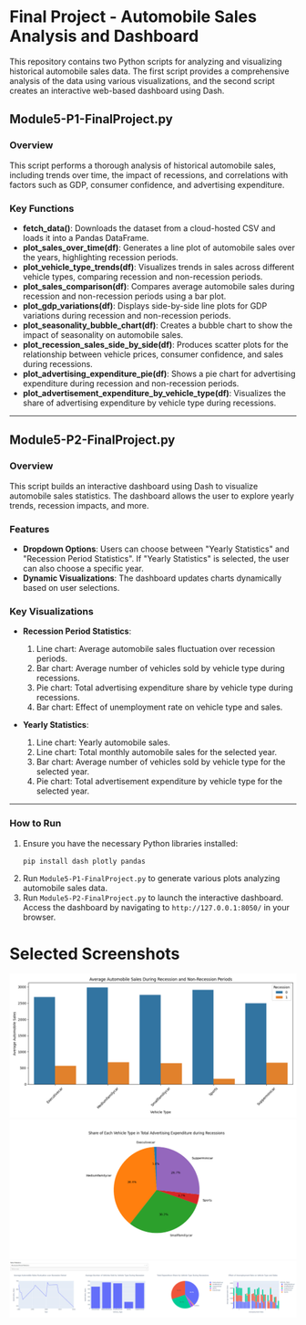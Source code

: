 
# Final Project - Automobile Sales Analysis and Dashboard

This repository contains two Python scripts for analyzing and visualizing historical automobile sales data. The first script provides a comprehensive analysis of the data using various visualizations, and the second script creates an interactive web-based dashboard using Dash.

## Module5-P1-FinalProject.py

### Overview
This script performs a thorough analysis of historical automobile sales, including trends over time, the impact of recessions, and correlations with factors such as GDP, consumer confidence, and advertising expenditure.

### Key Functions
- **fetch_data()**: Downloads the dataset from a cloud-hosted CSV and loads it into a Pandas DataFrame.
- **plot_sales_over_time(df)**: Generates a line plot of automobile sales over the years, highlighting recession periods.
- **plot_vehicle_type_trends(df)**: Visualizes trends in sales across different vehicle types, comparing recession and non-recession periods.
- **plot_sales_comparison(df)**: Compares average automobile sales during recession and non-recession periods using a bar plot.
- **plot_gdp_variations(df)**: Displays side-by-side line plots for GDP variations during recession and non-recession periods.
- **plot_seasonality_bubble_chart(df)**: Creates a bubble chart to show the impact of seasonality on automobile sales.
- **plot_recession_sales_side_by_side(df)**: Produces scatter plots for the relationship between vehicle prices, consumer confidence, and sales during recessions.
- **plot_advertising_expenditure_pie(df)**: Shows a pie chart for advertising expenditure during recession and non-recession periods.
- **plot_advertisement_expenditure_by_vehicle_type(df)**: Visualizes the share of advertising expenditure by vehicle type during recessions.

---

## Module5-P2-FinalProject.py

### Overview
This script builds an interactive dashboard using Dash to visualize automobile sales statistics. The dashboard allows the user to explore yearly trends, recession impacts, and more.

### Features
- **Dropdown Options**: Users can choose between "Yearly Statistics" and "Recession Period Statistics". If "Yearly Statistics" is selected, the user can also choose a specific year.
- **Dynamic Visualizations**: The dashboard updates charts dynamically based on user selections.

### Key Visualizations
- **Recession Period Statistics**:
  1. Line chart: Average automobile sales fluctuation over recession periods.
  2. Bar chart: Average number of vehicles sold by vehicle type during recessions.
  3. Pie chart: Total advertising expenditure share by vehicle type during recessions.
  4. Bar chart: Effect of unemployment rate on vehicle type and sales.

- **Yearly Statistics**:
  1. Line chart: Yearly automobile sales.
  2. Line chart: Total monthly automobile sales for the selected year.
  3. Bar chart: Average number of vehicles sold by vehicle type for the selected year.
  4. Pie chart: Total advertisement expenditure by vehicle type for the selected year.

---

### How to Run
1. Ensure you have the necessary Python libraries installed:
   ```
   pip install dash plotly pandas
   ```
2. Run `Module5-P1-FinalProject.py` to generate various plots analyzing automobile sales data.
3. Run `Module5-P2-FinalProject.py` to launch the interactive dashboard. Access the dashboard by navigating to `http://127.0.0.1:8050/` in your browser.


# Selected Screenshots
![Bar Chart](Screenshots/Bar_Chart.png)
![Pie Chart](Screenshots/Pie_2.png)
![Recession Reports Graphs](Screenshots/RecessionReportgraphs.png)
